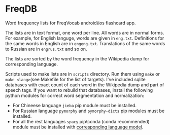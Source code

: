 # FreqDB
Word frequency lists for FreqVocab android\ios flashcard app.

The lists are in text format, one word per line.
All words are in normal forms.
For example, for English languge, words are given in ```eng.txt```. 
Definitions for the same words in English are in ```engeng.txt```.
Translations of the same words to Russian are in ```engrus.txt``` and so on.

The lists are sorted by the word frequency in the Wikipedia dump for corresponding language.

Scripts used to make lists are in ```scripts``` directory. 
Run them using ```make``` or ```make <lang>```(see Makefile for the list of targets).
I've included sqlite databases with exact count of each word in the Wikipedia dump and part of speech tags.
If you want to rebuild that databases, install the following python modules for correct word segmentation and normalization:

  * For Chineese language ```jieba``` pip module must be installed.
  * For Russian language ```pymorphy``` and ```pymorphy-dicts``` pip modules must be installed.
  * For all the rest languages ```spacy``` pip\conda (conda recommended) module must be installed with [corresponding language model](https://spacy.io/usage/models).

